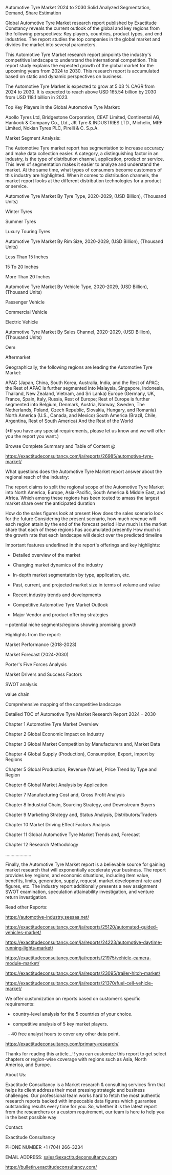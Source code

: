 Automotive Tyre Market 2024 to 2030 Solid Analyzed Segmentation, Demand, Share Estimation

Global Automotive Tyre Market research report published by Exactitude Constancy reveals the current outlook of the global and key regions from the following perspectives: Key players, countries, product types, and end industries. The report studies the top companies in the global market and divides the market into several parameters.

This Automotive Tyre Market research report pinpoints the industry's competitive landscape to understand the international competition. This report study explains the expected growth of the global market for the upcoming years from 2024 to 2030. This research report is accumulated based on static and dynamic perspectives on business.

The Automotive Tyre Market is expected to grow at 5.03 % CAGR from 2024 to 2030. It is expected to reach above USD 165.54 billion by 2030 from USD 118.1 billion in 2023.

Top Key Players in the Global Automotive Tyre Market:

Apollo Tyres Ltd, Bridgestone Corporation, CEAT Limited, Continental AG, Hankook & Company Co., Ltd., JK Tyre & INDUSTRIES LTD., Michelin, MRF Limited, Nokian Tyres PLC, Pirelli & C. S.p.A.

Market Segment Analysis:

The Automotive Tyre market report has segmentation to increase accuracy and make data collection easier. A category, a distinguishing factor in an industry, is the type of distribution channel, application, product or service. This level of segmentation makes it easier to analyze and understand the market. At the same time, what types of consumers become customers of this industry are highlighted. When it comes to distribution channels, the market report looks at the different distribution technologies for a product or service.

Automotive Tyre Market By Tyre Type, 2020-2029, (USD Billion), (Thousand Units)

Winter Tyres

Summer Tyres

Luxury Touring Tyres

Automotive Tyre Market By Rim Size, 2020-2029, (USD Billion), (Thousand Units)

Less Than 15 Inches

15 To 20 Inches

More Than 20 Inches

Automotive Tyre Market By Vehicle Type, 2020-2029, (USD Billion), (Thousand Units)

Passenger Vehicle

Commercial Vehicle

Electric Vehicle

Automotive Tyre Market By Sales Channel, 2020-2029, (USD Billion), (Thousand Units)

Oem

Aftermarket

Geographically, the following regions are leading the Automotive Tyre Market:

APAC (Japan, China, South Korea, Australia, India, and the Rest of APAC; the Rest of APAC is further segmented into Malaysia, Singapore, Indonesia, Thailand, New Zealand, Vietnam, and Sri Lanka)
Europe (Germany, UK, France, Spain, Italy, Russia, Rest of Europe; Rest of Europe is further segmented into Belgium, Denmark, Austria, Norway, Sweden, The Netherlands, Poland, Czech Republic, Slovakia, Hungary, and Romania)
North America (U.S., Canada, and Mexico)
South America (Brazil, Chile, Argentina, Rest of South America)
And the Rest of the World

(*If you have any special requirements, please let us know and we will offer you the report you want.)

Browse Complete Summary and Table of Content @

https://exactitudeconsultancy.com/ja/reports/26985/automotive-tyre-market/

What questions does the Automotive Tyre Market report answer about the regional reach of the industry:

The report claims to split the regional scope of the Automotive Tyre Market into North America, Europe, Asia-Pacific, South America & Middle East, and Africa. Which among these regions has been touted to amass the largest market share over the anticipated duration

How do the sales figures look at present How does the sales scenario look for the future
Considering the present scenario, how much revenue will each region attain by the end of the forecast period
How much is the market share that each of these regions has accumulated presently
How much is the growth rate that each landscape will depict over the predicted timeline

Important features underlined in the report's offerings and key highlights:

- Detailed overview of the market

- Changing market dynamics of the industry

- In-depth market segmentation by type, application, etc.

- Past, current, and projected market size in terms of volume and value

- Recent industry trends and developments

- Competitive Automotive Tyre Market Outlook

- Major Vendor and product offering strategies

– potential niche segments/regions showing promising growth

Highlights from the report:

Market Performance (2018-2023)

Market Forecast (2024-2030)

Porter's Five Forces Analysis

Market Drivers and Success Factors

SWOT analysis

value chain

Comprehensive mapping of the competitive landscape

Detailed TOC of Automotive Tyre Market Research Report 2024 – 2030

Chapter 1 Automotive Tyre Market Overview

Chapter 2 Global Economic Impact on Industry

Chapter 3 Global Market Competition by Manufacturers and, Market Data

Chapter 4 Global Supply (Production), Consumption, Export, Import by Regions

Chapter 5 Global Production, Revenue (Value), Price Trend by Type and Region

Chapter 6 Global Market Analysis by Application

Chapter 7 Manufacturing Cost and, Gross Profit Analysis

Chapter 8 Industrial Chain, Sourcing Strategy, and Downstream Buyers

Chapter 9 Marketing Strategy and, Status Analysis, Distributors/Traders

Chapter 10 Market Driving Effect Factors Analysis

Chapter 11 Global Automotive Tyre Market Trends and, Forecast

Chapter 12 Research Methodology

………………..

Finally, the Automotive Tyre Market report is a believable source for gaining market research that will exponentially accelerate your business. The report provides key regions, and economic situations, including item value, benefits, limits, generation, supply, request, market development rate and figures, etc. The industry report additionally presents a new assignment SWOT examination, speculation attainability investigation, and venture return investigation.

Read other Reports:

https://automotive-industry.seesaa.net/

https://exactitudeconsultancy.com/ja/reports/25120/automated-guided-vehicles-market/

https://exactitudeconsultancy.com/ja/reports/24223/automotive-daytime-running-lights-market/

https://exactitudeconsultancy.com/ja/reports/21975/vehicle-camera-module-market/

https://exactitudeconsultancy.com/ja/reports/23095/trailer-hitch-market/

https://exactitudeconsultancy.com/ja/reports/21370/fuel-cell-vehicle-market/

We offer customization on reports based on customer’s specific requirements:

- country-level analysis for the 5 countries of your choice.

- competitive analysis of 5 key market players.

  - 40 free analyst hours to cover any other data point.

https://exactitudeconsultancy.com/primary-research/

Thanks for reading this article...!! you can customize this report to get select chapters or region-wise coverage with regions such as Asia, North America, and Europe.

About Us:

Exactitude Consultancy is a Market research & consulting services firm that helps its client address their most pressing strategic and business challenges. Our professional team works hard to fetch the most authentic research reports backed with impeccable data figures which guarantee outstanding results every time for you. So, whether it is the latest report from the researchers or a custom requirement, our team is here to help you in the best possible way

Contact:

Exactitude Consultancy

PHONE NUMBER +1 (704) 266-3234

EMAIL ADDRESS: sales@exactitudeconsultancy.com

https://bulletin.exactitudeconsultancy.com/
